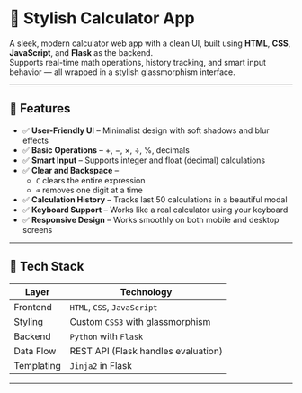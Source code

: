 # 🧮 Stylish Calculator App

A sleek, modern calculator web app with a clean UI, built using **HTML**, **CSS**, **JavaScript**, and **Flask** as the backend.  
Supports real-time math operations, history tracking, and smart input behavior — all wrapped in a stylish glassmorphism interface.

---

## 🚀 Features

- ✅ **User-Friendly UI** – Minimalist design with soft shadows and blur effects
- ✅ **Basic Operations** – +, −, ×, ÷, %, decimals
- ✅ **Smart Input** – Supports integer and float (decimal) calculations
- ✅ **Clear and Backspace** – 
  - `C` clears the entire expression
  - `⌫` removes one digit at a time
- ✅ **Calculation History** – Tracks last 50 calculations in a beautiful modal
- ✅ **Keyboard Support** – Works like a real calculator using your keyboard
- ✅ **Responsive Design** – Works smoothly on both mobile and desktop screens

---

## 🧠 Tech Stack

| Layer      | Technology         |
|------------|--------------------|
| Frontend   | `HTML`, `CSS`, `JavaScript` |
| Styling    | Custom `CSS3` with glassmorphism |
| Backend    | `Python` with `Flask` |
| Data Flow  | REST API (Flask handles evaluation) |
| Templating | `Jinja2` in Flask |

---
